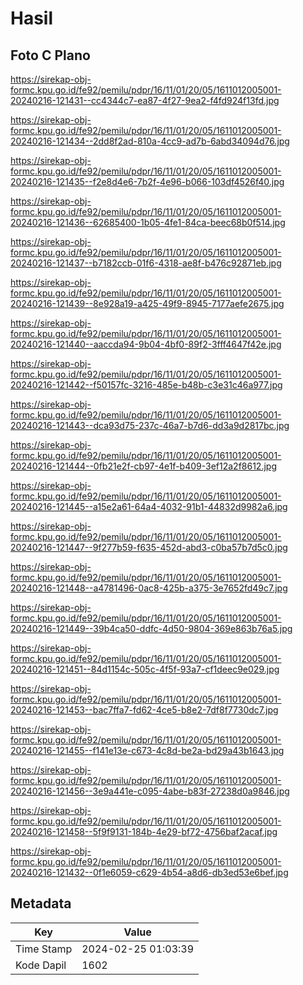 # Hasil

## Foto C Plano

https://sirekap-obj-formc.kpu.go.id/fe92/pemilu/pdpr/16/11/01/20/05/1611012005001-20240216-121431--cc4344c7-ea87-4f27-9ea2-f4fd924f13fd.jpg

https://sirekap-obj-formc.kpu.go.id/fe92/pemilu/pdpr/16/11/01/20/05/1611012005001-20240216-121434--2dd8f2ad-810a-4cc9-ad7b-6abd34094d76.jpg

https://sirekap-obj-formc.kpu.go.id/fe92/pemilu/pdpr/16/11/01/20/05/1611012005001-20240216-121435--f2e8d4e6-7b2f-4e96-b066-103df4526f40.jpg

https://sirekap-obj-formc.kpu.go.id/fe92/pemilu/pdpr/16/11/01/20/05/1611012005001-20240216-121436--62685400-1b05-4fe1-84ca-beec68b0f514.jpg

https://sirekap-obj-formc.kpu.go.id/fe92/pemilu/pdpr/16/11/01/20/05/1611012005001-20240216-121437--b7182ccb-01f6-4318-ae8f-b476c92871eb.jpg

https://sirekap-obj-formc.kpu.go.id/fe92/pemilu/pdpr/16/11/01/20/05/1611012005001-20240216-121439--8e928a19-a425-49f9-8945-7177aefe2675.jpg

https://sirekap-obj-formc.kpu.go.id/fe92/pemilu/pdpr/16/11/01/20/05/1611012005001-20240216-121440--aaccda94-9b04-4bf0-89f2-3fff4647f42e.jpg

https://sirekap-obj-formc.kpu.go.id/fe92/pemilu/pdpr/16/11/01/20/05/1611012005001-20240216-121442--f50157fc-3216-485e-b48b-c3e31c46a977.jpg

https://sirekap-obj-formc.kpu.go.id/fe92/pemilu/pdpr/16/11/01/20/05/1611012005001-20240216-121443--dca93d75-237c-46a7-b7d6-dd3a9d2817bc.jpg

https://sirekap-obj-formc.kpu.go.id/fe92/pemilu/pdpr/16/11/01/20/05/1611012005001-20240216-121444--0fb21e2f-cb97-4e1f-b409-3ef12a2f8612.jpg

https://sirekap-obj-formc.kpu.go.id/fe92/pemilu/pdpr/16/11/01/20/05/1611012005001-20240216-121445--a15e2a61-64a4-4032-91b1-44832d9982a6.jpg

https://sirekap-obj-formc.kpu.go.id/fe92/pemilu/pdpr/16/11/01/20/05/1611012005001-20240216-121447--9f277b59-f635-452d-abd3-c0ba57b7d5c0.jpg

https://sirekap-obj-formc.kpu.go.id/fe92/pemilu/pdpr/16/11/01/20/05/1611012005001-20240216-121448--a4781496-0ac8-425b-a375-3e7652fd49c7.jpg

https://sirekap-obj-formc.kpu.go.id/fe92/pemilu/pdpr/16/11/01/20/05/1611012005001-20240216-121449--39b4ca50-ddfc-4d50-9804-369e863b76a5.jpg

https://sirekap-obj-formc.kpu.go.id/fe92/pemilu/pdpr/16/11/01/20/05/1611012005001-20240216-121451--84d1154c-505c-4f5f-93a7-cf1deec9e029.jpg

https://sirekap-obj-formc.kpu.go.id/fe92/pemilu/pdpr/16/11/01/20/05/1611012005001-20240216-121453--bac7ffa7-fd62-4ce5-b8e2-7df8f7730dc7.jpg

https://sirekap-obj-formc.kpu.go.id/fe92/pemilu/pdpr/16/11/01/20/05/1611012005001-20240216-121455--f141e13e-c673-4c8d-be2a-bd29a43b1643.jpg

https://sirekap-obj-formc.kpu.go.id/fe92/pemilu/pdpr/16/11/01/20/05/1611012005001-20240216-121456--3e9a441e-c095-4abe-b83f-27238d0a9846.jpg

https://sirekap-obj-formc.kpu.go.id/fe92/pemilu/pdpr/16/11/01/20/05/1611012005001-20240216-121458--5f9f9131-184b-4e29-bf72-4756baf2acaf.jpg

https://sirekap-obj-formc.kpu.go.id/fe92/pemilu/pdpr/16/11/01/20/05/1611012005001-20240216-121432--0f1e6059-c629-4b54-a8d6-db3ed53e6bef.jpg


## Metadata

| Key        | Value               |
| ---------- | ------------------- |
| Time Stamp | 2024-02-25 01:03:39 |
| Kode Dapil | 1602                |



